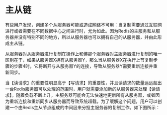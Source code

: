 # 主从链

有些用户发现，创建多个从服务器可能或造成网络不可用：当复制需要通过互联网进行或者需要在不同数据中心之间进行时，尤为如此。因为Redis的主服务和从服务器并没有特别不同的地方，所以从服务器也可以拥有自己的从服务器，并由此形成主从链。

从服务器对从服务器进行复制在操作上和佛那个服务器对主服务器进行复制的唯一区别在于，如果从服务器X拥有从服务器Y，那么当从服务器X在执行上节复制步骤的步骤4时，它将断开与从服务器Y的连接，导致从服务器Y需要重新连接并重新同步。

当【读请求】的重要性明显高于【写请求】的重要性，并且读请求的数量远远超出一台Redis服务器可以处理的范围时，用户就需要添加新的从服务器来处理【读请求】。随着负载不断上升，主服务器可能会无法快速地更新所有从服务器，或者因为重新连接和重新同步从服务器而导致系统超载。为了缓解这个问题，用户可以创建一个由Redis主从节点组成的中间层来分担主服务器的复制工作。如下图所示：



